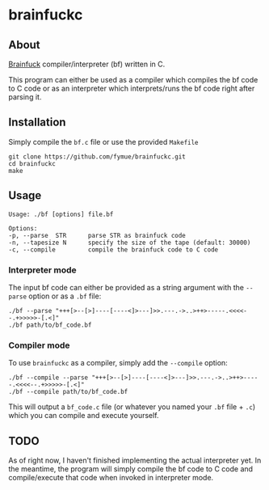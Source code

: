 # brainfuckc
## About

[Brainfuck](https://esolangs.org/wiki/Brainfuck) compiler/interpreter (bf) written in C.

This program can either be used as a compiler which compiles the bf code to C code or as an interpreter which interprets/runs the bf code right after parsing it.

## Installation

Simply compile the `bf.c` file or use the provided `Makefile`

```
git clone https://github.com/fymue/brainfuckc.git
cd brainfuckc
make
```

## Usage

```
Usage: ./bf [options] file.bf

Options:
-p, --parse  STR      parse STR as brainfuck code
-n, --tapesize N      specify the size of the tape (default: 30000)
-c, --compile         compile the brainfuck code to C code
```

### Interpreter mode

The input bf code can either be provided as a string argument with the `--parse` option or as a `.bf` file:

```
./bf --parse "+++[>--[>]----[----<]>---]>>.---.->..>++>-----.<<<<--.+>>>>>-[.<]"
./bf path/to/bf_code.bf
```

### Compiler mode

To use `brainfuckc` as a compiler, simply add the `--compile` option:

```
./bf --compile --parse "+++[>--[>]----[----<]>---]>>.---.->..>++>-----.<<<<--.+>>>>>-[.<]"
./bf --compile path/to/bf_code.bf
```

This will output a `bf_code.c` file (or whatever you named your `.bf` file + `.c`) which you can compile and execute yourself.

## TODO

As of right now, I haven't finished implementing the actual interpreter yet. In the meantime, the program will simply compile the bf code to C code and compile/execute that code when invoked in interpreter mode.